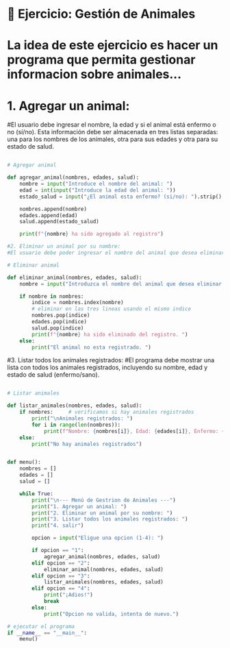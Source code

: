 # 🐾 Ejercicio: Gestión de Animales
# La idea de este ejercicio es hacer un programa que permita gestionar informacion sobre animales...

# 1. Agregar un animal:
#El usuario debe ingresar el nombre, la edad y si el animal está enfermo o no (sí/no). Esta información debe ser almacenada en tres listas separadas: una para los nombres de los animales, otra para sus edades y otra para su estado de salud.

```python

# Agregar animal 

def agregar_animal(nombres, edades, salud):
    nombre = input("Introduce el nombre del animal: ")
    edad = int(input("Introduce la edad del animal: "))
    estado_salud = input("¿El animal esta enfermo? (si/no): ").strip().lower()

    nombres.append(nombre)
    edades.append(edad)
    salud.append(estado_salud)

    print(f"{nombre} ha sido agregado al registro")

```
```python
#2. Eliminar un animal por su nombre:
#El usuario debe poder ingresar el nombre del animal que desea eliminar. Si el animal está registrado, debe ser removido de las tres listas. Si el animal no está registrado, se debe mostrar un mensaje indicando que no se encontró.

# Eliminar animal

def eliminar_animal(nombres, edades, salud):
    nombre = input("Introduzca el nombre del animal que desea eliminar: ")

    if nombre in nombres: 
        indice = nombres.index(nombre)
        # eliminar en las tres lineas usando el mismo indice 
        nombres.pop(indice)
        edades.pop(indice)
        salud.pop(indice)
        print(f"{nombre} ha sido eliminado del registro. ")
    else: 
        print("El animal no esta registrado. ")

```
        
#3. Listar todos los animales registrados:
#El programa debe mostrar una lista con todos los animales registrados, incluyendo su nombre, edad y estado de salud (enfermo/sano).

```python

# Listar animales 

def listar_animales(nombres, edades, salud):
    if nombres:     # verificamos si hay animales registrados
        print("\nAnimales registrados: ")
        for i in range(len(nombres)): 
            print(f"Nombre: {nombres[i]}, Edad: {edades[i]}, Enfermo: {salud[i]}")
    else:
        print("No hay animales registrados")


def menu():
    nombres = []
    edades = []
    salud = []

    while True:
        print("\n--- Menú de Gestrion de Animales ---")
        print("1. Agregar un animal: ")
        print("2. Eliminar un animal por su nombre: ")
        print("3. Listar todos los animales registrados: ")
        print("4. salir")

        opcion = input("Eligue una opcion (1-4): ")

        if opcion == "1":
            agregar_animal(nombres, edades, salud)
        elif opcion == "2":
            eliminar_animal(nombres, edades, salud)
        elif opcion == "3":
            listar_animales(nombres, edades, salud)
        elif opcion == "4":
            print("¡Adios!")
            break
        else: 
            print("Opcion no valida, intenta de nuevo.")

# ejecutar el programa 
if __name__ == "__main__":
    menu()
```
